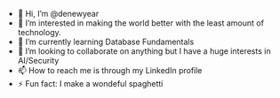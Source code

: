 - 👋 Hi, I’m @denewyear
- 👀 I’m interested in making the world better with the least amount of technology.
- 🌱 I’m currently learning Database Fundamentals
- 💞️ I’m looking to collaborate on anything but I have a huge interests in AI/Security
- 📫 How to reach me is through my LinkedIn profile  
- ⚡ Fun fact: I make a wondeful spaghetti 

<!---
denewyear97/denewyear97 is a ✨ special ✨ repository because its `README.md` (this file) appears on your GitHub profile.
You can click the Preview link to take a look at your changes.
--->
